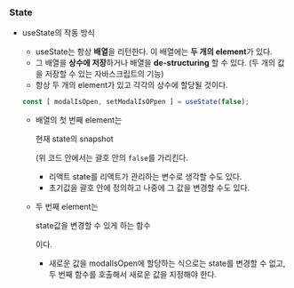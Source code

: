 ### State

- useState의 작동 방식

  - useState는 항상 **배열**을 리턴한다. 이 배열에는 **두 개의 element**가 있다.
  - 그 배열을 **상수에 저장**하거나 배열을 **de-structuring** 할 수 있다. (두 개의 값을 저장할 수 있는 자바스크립트의 기능)
  - 항상 두 개의 element가 있고 각각의 상수에 할당될 것이다.

  ```jsx
  const [ modalIsOpen, setModalIsOPpen ] = useState(false);
  ```

  - 배열의 첫 번째 element는 

    현재 state의 snapshot

     (위 코드 안에서는 괄호 안의 `false`를 가리킨다.

    - 리액트 state를 리액트가 관리하는 변수로 생각할 수도 있다.
    - 초기값을 괄호 안에 정의하고 나중에 그 값을 변경할 수도 있다.

  - 두 번째 element는 

    state값을 변경할 수 있게 하는 함수

    이다.

    - 새로운 값을 modalIsOpen에 할당하는 식으로는 state를 변경할 수 없고, 두 번째 함수를 호출해서 새로운 값을 지정해야 한다.